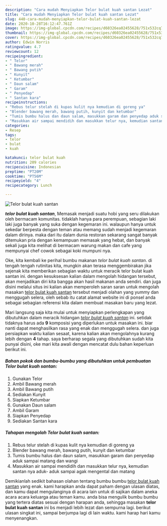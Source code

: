 ```yaml
---
description: "Cara mudah Menyiapkan Telor bulat kuah santan Lezat"
title: "Cara mudah Menyiapkan Telor bulat kuah santan Lezat"
slug: 440-cara-mudah-menyiapkan-telor-bulat-kuah-santan-lezat
date: 2020-10-28T16:12:47.761Z
image: https://img-global.cpcdn.com/recipes/d60326ea02455628/751x532cq70/telor-bulat-kuah-santan-foto-resep-utama.jpg
thumbnail: https://img-global.cpcdn.com/recipes/d60326ea02455628/751x532cq70/telor-bulat-kuah-santan-foto-resep-utama.jpg
cover: https://img-global.cpcdn.com/recipes/d60326ea02455628/751x532cq70/telor-bulat-kuah-santan-foto-resep-utama.jpg
author: Edwin Norris
ratingvalue: 4.7
reviewcount: 12
recipeingredient:
- " Telor"
- " Bawang merah"
- " Bawang putih"
- " Kunyit"
- " Ketumbar"
- " Daun salam"
- " Garam"
- " Penyedap"
- " Santan kara"
recipeinstructions:
- "Rebus telur stelah di kupas kulit nya kemudian di goreng ya"
- "Blender bawang merah, bawang putih, kunyit dan ketumbar"
- "Tumis bumbu halus dan daun salam, masukkan garam dan penyedap aduk sampai matang dan wangi"
- "Masukkan air sampai mendidih dan masukkan telur nya, kemudian santan nya aduk- aduk sampai agak mengental dan matang"
categories:
- Resep
tags:
- telor
- bulat
- kuah

katakunci: telor bulat kuah 
nutrition: 209 calories
recipecuisine: Indonesian
preptime: "PT20M"
cooktime: "PT56M"
recipeyield: "4"
recipecategory: Lunch

---
```



![Telor bulat kuah santan](https://img-global.cpcdn.com/recipes/d60326ea02455628/751x532cq70/telor-bulat-kuah-santan-foto-resep-utama.jpg)

<b><i>telor bulat kuah santan</i></b>, Memasak menjadi suatu hobi yang seru dilakukan oleh bermacam komunitas. tidaklah hanya para perempuan, sebagian laki laki juga banyak yang suka dengan kegemaran ini. walaupun hanya untuk sekedar berpesta dengan teman atau memang sudah menjadi kegemaran dalam dirinya. maka dari itu dalam dunia restoran sekarang sangat banyak ditemukan pria dengan kemampuan memasak yang hebat, dan banyak sekali juga kita melihat di bermacam warung makan dan cafe yang mempunyai chef cowok sebagai koki mumpuni nya.

Oke, kita kembali ke perihal bumbu makanan <i>telor bulat kuah santan</i>. di tengah tengah rutinitas kita, mungkin akan terasa menggembirakan jika sejenak kita memberikan sebagian waktu untuk meracik telor bulat kuah santan ini. dengan kesuksesan kalian dalam mengolah hidangan tersebut, akan menjadikan diri kita bangga akan hasil makanan anda sendiri. dan juga disini melalui situs ini kalian akan memperoleh saran saran untuk mengolah masakan <u>telor bulat kuah santan</u> tersebut menjadi olahan yang yummy dan menggugah selera, oleh sebab itu catat alamat website ini di ponsel anda sebagai sebagian referensi kita dalam membuat masakan baru yang lezat.




Mari langsung saja kita mulai untuk menyiapkan perlengkapan yang dibutuhkan dalam meracik hidangan <u><i>telor bulat kuah santan</i></u> ini. setidak tidaknya harus ada <b>9</b> komposisi yang diperlukan untuk masakan ini. biar nanti dapat menghasilkan rasa yang enak dan menggugah selera. dan juga persiapkan waktu kalian sesaat, karena kalian akan mengolahnya kurang lebih dengan <b>4</b> tahap. saya berharap segala yang dibutuhkan sudah kita punyai disini, oke mari kita awali dengan mencatat dulu bahan keperluan berikut ini.

<!--inarticleads1-->

##### Bahan pokok dan bumbu-bumbu yang dibutuhkan untuk pembuatan Telor bulat kuah santan:

1. Gunakan  Telor
1. Ambil  Bawang merah
1. Ambil  Bawang putih
1. Sediakan  Kunyit
1. Siapkan  Ketumbar
1. Gunakan  Daun salam
1. Ambil  Garam
1. Siapkan  Penyedap
1. Sediakan  Santan kara




<!--inarticleads2-->

##### Tahapan mengolah Telor bulat kuah santan:

1. Rebus telur stelah di kupas kulit nya kemudian di goreng ya
1. Blender bawang merah, bawang putih, kunyit dan ketumbar
1. Tumis bumbu halus dan daun salam, masukkan garam dan penyedap aduk sampai matang dan wangi
1. Masukkan air sampai mendidih dan masukkan telur nya, kemudian santan nya aduk- aduk sampai agak mengental dan matang




Demikianlah sedikit bahasan olahan tentang bumbu bumbu <u>telor bulat kuah santan</u> yang enak. kami harapkan anda dapat paham dengan ulasan diatas, dan kamu dapat mengulanginya di acara lain untuk di sajikan dalam aneka acara acara keluarga atau teman kamu. anda bisa mengulik bumbu bumbu yang tertera diatas sesuai dengan harapan anda, sehingga masakan <b>telor bulat kuah santan</b> ini bs menjadi lebih lezat dan sempurna lagi. berikut ulasan singkat ini, sampai berjumpa lagi di lain waktu. kami harap hari kamu menyenangkan.

